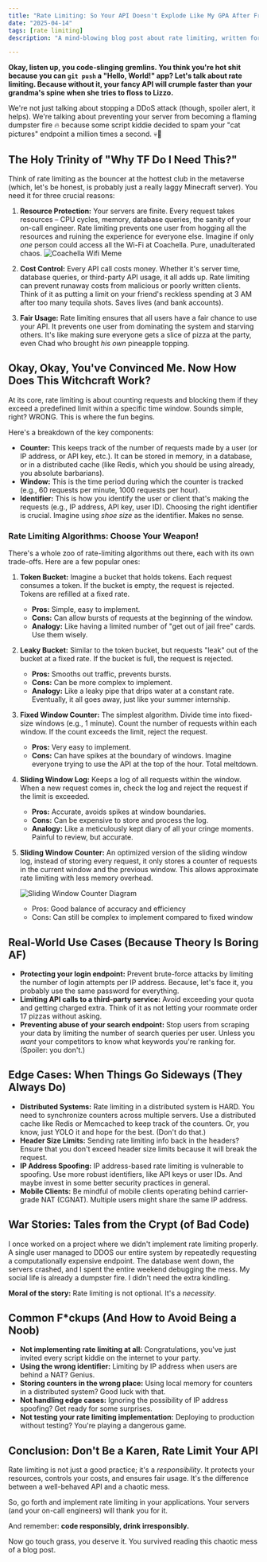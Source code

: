 ```yaml
---
title: "Rate Limiting: So Your API Doesn't Explode Like My GPA After Freshman Year"
date: "2025-04-14"
tags: [rate limiting]
description: "A mind-blowing blog post about rate limiting, written for chaotic Gen Z engineers. Prepare to learn something... or at least laugh."

---
```


**Okay, listen up, you code-slinging gremlins. You think you're hot shit because you can `git push` a "Hello, World!" app? Let's talk about rate limiting. Because without it, your fancy API will crumple faster than your grandma's spine when she tries to floss to Lizzo.**

We're not just talking about stopping a DDoS attack (though, spoiler alert, it helps). We're talking about preventing your server from becoming a flaming dumpster fire 🔥 because some script kiddie decided to spam your "cat pictures" endpoint a million times a second. 💀🙏

## The Holy Trinity of "Why TF Do I Need This?"

Think of rate limiting as the bouncer at the hottest club in the metaverse (which, let's be honest, is probably just a really laggy Minecraft server). You need it for three crucial reasons:

1.  **Resource Protection:** Your servers are finite. Every request takes resources – CPU cycles, memory, database queries, the sanity of your on-call engineer. Rate limiting prevents one user from hogging all the resources and ruining the experience for everyone else. Imagine if only *one* person could access all the Wi-Fi at Coachella. Pure, unadulterated chaos.
    ![Coachella Wifi Meme](https://i.imgflip.com/6o578h.jpg)

2.  **Cost Control:** Every API call costs money. Whether it's server time, database queries, or third-party API usage, it all adds up. Rate limiting can prevent runaway costs from malicious or poorly written clients. Think of it as putting a limit on your friend's reckless spending at 3 AM after too many tequila shots. Saves lives (and bank accounts).

3.  **Fair Usage:** Rate limiting ensures that all users have a fair chance to use your API. It prevents one user from dominating the system and starving others. It's like making sure everyone gets a slice of pizza at the party, even Chad who brought *his own* pineapple topping.

## Okay, Okay, You've Convinced Me. Now How Does This Witchcraft Work?

At its core, rate limiting is about counting requests and blocking them if they exceed a predefined limit within a specific time window. Sounds simple, right? WRONG. This is where the fun begins.

Here's a breakdown of the key components:

*   **Counter:** This keeps track of the number of requests made by a user (or IP address, or API key, etc.). It can be stored in memory, in a database, or in a distributed cache (like Redis, which you should be using already, you absolute barbarians).
*   **Window:** This is the time period during which the counter is tracked (e.g., 60 requests per minute, 1000 requests per hour).
*   **Identifier:** This is how you identify the user or client that's making the requests (e.g., IP address, API key, user ID). Choosing the right identifier is crucial. Imagine using *shoe size* as the identifier. Makes no sense.

### Rate Limiting Algorithms: Choose Your Weapon!

There's a whole zoo of rate-limiting algorithms out there, each with its own trade-offs. Here are a few popular ones:

1.  **Token Bucket:** Imagine a bucket that holds tokens. Each request consumes a token. If the bucket is empty, the request is rejected. Tokens are refilled at a fixed rate.
    *   **Pros:** Simple, easy to implement.
    *   **Cons:** Can allow bursts of requests at the beginning of the window.
    *   **Analogy:** Like having a limited number of "get out of jail free" cards. Use them wisely.

2.  **Leaky Bucket:** Similar to the token bucket, but requests "leak" out of the bucket at a fixed rate. If the bucket is full, the request is rejected.
    *   **Pros:** Smooths out traffic, prevents bursts.
    *   **Cons:** Can be more complex to implement.
    *   **Analogy:** Like a leaky pipe that drips water at a constant rate. Eventually, it all goes away, just like your summer internship.

3.  **Fixed Window Counter:** The simplest algorithm. Divide time into fixed-size windows (e.g., 1 minute). Count the number of requests within each window. If the count exceeds the limit, reject the request.
    *   **Pros:** Very easy to implement.
    *   **Cons:** Can have spikes at the boundary of windows. Imagine everyone trying to use the API at the top of the hour. Total meltdown.

4.  **Sliding Window Log:** Keeps a log of all requests within the window. When a new request comes in, check the log and reject the request if the limit is exceeded.
    *   **Pros:** Accurate, avoids spikes at window boundaries.
    *   **Cons:** Can be expensive to store and process the log.
    *   **Analogy:** Like a meticulously kept diary of all your cringe moments. Painful to review, but accurate.

5. **Sliding Window Counter:** An optimized version of the sliding window log, instead of storing every request, it only stores a counter of requests in the current window and the previous window. This allows approximate rate limiting with less memory overhead.

    ![Sliding Window Counter Diagram](https://www.keycdn.com/img/blog/sliding-window-rate-limiting-example.png)

    * Pros: Good balance of accuracy and efficiency
    * Cons: Can still be complex to implement compared to fixed window

## Real-World Use Cases (Because Theory Is Boring AF)

*   **Protecting your login endpoint:** Prevent brute-force attacks by limiting the number of login attempts per IP address. Because, let's face it, you probably use the same password for everything.
*   **Limiting API calls to a third-party service:** Avoid exceeding your quota and getting charged extra. Think of it as not letting your roommate order 17 pizzas without asking.
*   **Preventing abuse of your search endpoint:** Stop users from scraping your data by limiting the number of search queries per user. Unless you *want* your competitors to know what keywords you're ranking for. (Spoiler: you don't.)

## Edge Cases: When Things Go Sideways (They Always Do)

*   **Distributed Systems:** Rate limiting in a distributed system is HARD. You need to synchronize counters across multiple servers. Use a distributed cache like Redis or Memcached to keep track of the counters. Or, you know, just YOLO it and hope for the best. (Don't do that.)
*   **Header Size Limits:** Sending rate limiting info back in the headers? Ensure that you don't exceed header size limits because it will break the request.
*   **IP Address Spoofing:** IP address-based rate limiting is vulnerable to spoofing. Use more robust identifiers, like API keys or user IDs. And maybe invest in some better security practices in general.
*   **Mobile Clients:** Be mindful of mobile clients operating behind carrier-grade NAT (CGNAT). Multiple users might share the same IP address.

## War Stories: Tales from the Crypt (of Bad Code)

I once worked on a project where we didn't implement rate limiting properly. A single user managed to DDOS our entire system by repeatedly requesting a computationally expensive endpoint. The database went down, the servers crashed, and I spent the entire weekend debugging the mess. My social life is already a dumpster fire. I didn't need the extra kindling.

**Moral of the story:** Rate limiting is not optional. It's a *necessity*.

## Common F*ckups (And How to Avoid Being a Noob)

*   **Not implementing rate limiting at all:** Congratulations, you've just invited every script kiddie on the internet to your party.
*   **Using the wrong identifier:** Limiting by IP address when users are behind a NAT? Genius.
*   **Storing counters in the wrong place:** Using local memory for counters in a distributed system? Good luck with that.
*   **Not handling edge cases:** Ignoring the possibility of IP address spoofing? Get ready for some surprises.
*   **Not testing your rate limiting implementation:** Deploying to production without testing? You're playing a dangerous game.

## Conclusion: Don't Be a Karen, Rate Limit Your API

Rate limiting is not just a good practice; it's a *responsibility*. It protects your resources, controls your costs, and ensures fair usage. It's the difference between a well-behaved API and a chaotic mess.

So, go forth and implement rate limiting in your applications. Your servers (and your on-call engineers) will thank you for it.

And remember: **code responsibly, drink irresponsibly.**

Now go touch grass, you deserve it. You survived reading this chaotic mess of a blog post.
